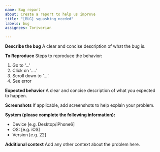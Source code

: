 ```yaml
---
name: Bug report
about: Create a report to help us improve
title: "[BUG] squashing needed"
labels: bug
assignees: 7orivorian

---
```


**Describe the bug**
A clear and concise description of what the bug is.

**To Reproduce**
Steps to reproduce the behavior:

1. Go to '...'
2. Click on '....'
3. Scroll down to '....'
4. See error

**Expected behavior**
A clear and concise description of what you expected to happen.

**Screenshots**
If applicable, add screenshots to help explain your problem.

**System (please complete the following information):**

- Device [e.g. Desktop/iPhone6]
- OS: [e.g. iOS]
- Version [e.g. 22]

**Additional context**
Add any other context about the problem here.